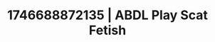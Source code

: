 ---
categories:
- Curvy goddess
- Artistic control
- AI-generated
- Intimate moaning
- Nighttime romance
- ASMR
- Morning after
- Cosplay
image: /assets/images/1746688872135.jpg
layout: post
seo:
  description: Featured content with high-quality ABDL Play, Scat Fetish. HD images
    available.
  keywords: ABDL Play, Scat Fetish
  og_image: /assets/images/1746688872135.jpg
  schema_type: VisualArtwork
tags:
- ABDL Play
- Scat Fetish
- '#1746688872135'
title: 1746688872135 | ABDL Play Scat Fetish
---